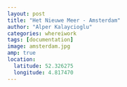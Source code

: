 ```yaml
---
layout: post
title: "Het Nieuwe Meer - Amsterdam"
author: "Alper Kalaycioglu"
categories: whereiwork
tags: [documentation]
image: amsterdam.jpg
amp: true
location:
  latitude: 52.326275
  longitude: 4.817470
---
```

